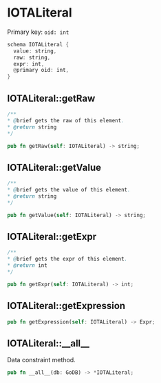 # IOTALiteral

Primary key: `oid: int`

```rust
schema IOTALiteral {
  value: string,
  raw: string,
  expr: int,
  @primary oid: int,
}
```
## IOTALiteral::getRaw

```java
/**
* @brief gets the raw of this element.
* @return string
*/
```
```rust
pub fn getRaw(self: IOTALiteral) -> string;
```
## IOTALiteral::getValue

```java
/**
* @brief gets the value of this element.
* @return string
*/
```
```rust
pub fn getValue(self: IOTALiteral) -> string;
```
## IOTALiteral::getExpr

```java
/**
* @brief gets the expr of this element.
* @return int
*/
```
```rust
pub fn getExpr(self: IOTALiteral) -> int;
```
## IOTALiteral::getExpression

```rust
pub fn getExpression(self: IOTALiteral) -> Expr;
```
## IOTALiteral::\_\_all\_\_

Data constraint method.

```rust
pub fn __all__(db: GoDB) -> *IOTALiteral;
```
